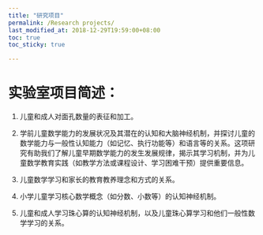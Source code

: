 ```yaml
---
title: "研究项目"
permalink: /Research projects/
last_modified_at: 2018-12-29T19:59:00+08:00
toc: true
toc_sticky: true

---
```


# 实验室项目简述：
 
1. 儿童和成人对面孔数量的表征和加工。
 
2. 学前儿童数学能力的发展状况及其潜在的认知和大脑神经机制，并探讨儿童的数学能力与一般性认知能力（如记忆、执行功能等）和语言等的关系。这项研究有助我们了解儿童早期数学能力的发生发展规律，揭示其学习机制，并为儿童数学教育实践（如教学方法或课程设计、学习困难干预）提供重要信息。
 
3. 儿童数学学习和家长的教育教养理念和方式的关系。
 
4. 小学儿童学习核心数学概念（如分数、小数等）的认知神经机制。
 
5. 儿童和成人学习珠心算的认知神经机制，以及儿童珠心算学习和他们一般性数学学习的关系。
